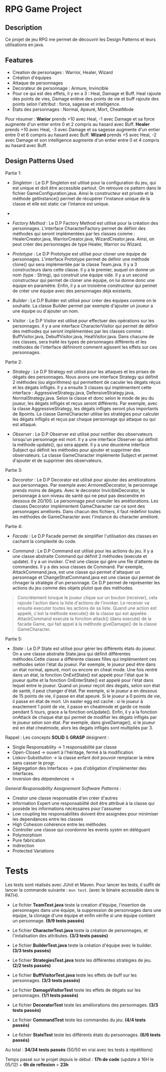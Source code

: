 # RPG Game Project

## Description
Ce projet de jeu RPG me permet de découvrir les Design Patterns et leurs utilisations en java.

## Features
- Creation de personages : Warrior, Healer, Wizard
- Création d'équipes
- Attaque de personnages
- Decorateur de personnage : Armure, Invincible
- Pour ce qui est des effets, il y en a 3 : Heal, Damage et Buff. Heal rajoute des points de vies, Damage  enlève des points de vie et buff rajoute des points selon l'attribut : force, sagesse et intelligence.
- États des personnages : Normal, Apeuré, Mort, CheatMode

Pour résumer : 
**Warior** prends +10 avec Heal, -1 avec Damage et sa force augmente d'un entier entre 0 et 2 compris au hasard avec Buff.
**Healer** prends +10 avec Heal, -3 avec Damage et sa sagesse augmente d'un entier entre 0 et 6 compris au hasard avec Buff.
**Wizard** prends +5 avec Heal, -2 avec Damage et son intelligence augmente d'un entier entre 0 et 4 compris au hasard avec Buff.

## Design Patterns Used

Partie 1:

- _Singleton_ : Le D.P Singleton est utilisé pour la configuration du jeu, qui est unique et doit être accessible partout. On retrouve ce pattern dans le fichier GameConfiguration.java. Ainsi le constructeur est private et la méthode getInstance() permet de récupérer l'instance unique de la classe et elle est static car l'intance est unique.
- 
- _Factory Method_ : Le D.P Factory Method est utilisé  pour la création des personnages. L'interface CharacterFactory permet de définir des méthodes qui seront implémentées par les classes comme : HealerCreator.java, WarriorCreator.java, WizardCreator.java. Ainsi, on peut créer des personnages de type Healer, Warrior ou Wizard.

- _Prototype_ : Le D.P Prototype est utilisé pour cloner une équipe de personnages. L'interface Prototype permet de définir une méthode clone() qui sera implémentée par la classe Team.java. Il y a 3 constructeurs dans cette classe. Il y a le premier, auquel on donne un nom (type : String), qui construit une équipe vide. Il y a un second constructeur qui permet de cloner une équipe, on lui donne donc une équipe en paramètre. Enfin, il y a un troisième constructeur qui permet de créer une équipe avec des personnages déjà existants.

- _Builder_ : Le D.P Builder est utilisé pour créer des équipes comme on le souhaite. La classe Builder permet par exemple d'ajouter un joueur a une équipe ou d'ajouter un nom. 

- _Visitor_ : Le D.P Visitor est utilisé pour effectuer des opérations sur les personnages. Il y a une interface CharacterVisitor qui permet de définir des méthodes qui seront implémentées par les classes comme : BuffVisitor.java, DebuffVisitor.java, HealVisitor.java. Dans chacune de ces classes, sera traité les types de personnages différents et les méthodes de l'interface définiront comment agissent les effets sur ces personnages.

 
Partie 2:

- _Strategy_ : Le D.P Strategy est utilisé pour les attaques et les prises de dégats des personnages. Nous avons une interface Strategy qui définit 2 méthodes (ou algorithmes) qui permettent de caculer les dégats réçus et les dégats infligés. Il y a ensuite 3 classes qui implémentent cette interface : AggressiveStrategy.java, DefensiveStrategy.java, NormalStrategy.java. Selon la classe et donc selon le mode de jeu du joueur, les dégats infligés et reçus seront différents. Par exemple, avec la classe AggressiveStrategy, les dégats infligés seront plus importants de 8points. La classe GameCharacter utilise les stratégies pour calculer les dégats infligés et reçus par chaque personnage qui attaque ou qui est attaqué.

- _Observer_ : Le D.P Observer est utilisé pour notifier des observateurs lorsqu'un personnage est mort. Il y a une interface Observer qui définit la méthode update(), qui sera appelé. Il y a une deuxième interface Subject qui définit les méthodes pour ajouter et supprimer des observateurs. La classe GameCharacter implémente Subject et permet d'ajouter et de supprimer des observateurs. 


Partie 3:

- _Decorator_ : Le D.P Decorator est utilisé pour ajouter des améliorations aux personnages. Par exemple avec ArmoredDecorator, le personnage prends moins de dégats. Avec le decorator InvicibleDecorator, le personnage à son niveau de santé qui ne peut pas descendre en dessous de 20/100. Le personnage peut cumuler les améliorations. Les classes Decorator implémentent GameCharacter car ce sont des personnages améliorés. Dans chacun des fichiers, il faut rédefinir toutes les méthodes de GameCharacter avec l'instance du character amélioré.


Partie 4:

- _Facade_ : Le D.P Facade permet de simplifier l'utilisation des classes en cachant la complexité du code.

- _Command_ : Le D.P Command est utilisé pour les actions du jeu. Il y a une classe abstraite Command qui définit 2 méthodes (execute et update). Il y a un invoker. C'est une classe qui gère une file d'attente de commandes. Il y a des sous classes de Command. Par exemple, AttackCommand.java, est une classe qui permet d'attaquer un personnage et ChangeStratCommand.java est une classe qui permet de chnager la stratégie d'un personnage. Ce D.P permet de représenter les actions du jeu comme des objets plutot que des méthodes. 

> Concrètement lorsque le joueur clique sur un bouton (receiver), cela rajoute l'action dans la liste d'actions de l'invoker. Le receiver va ensuite executer toutes les actions de sa liste. Quand une action est appelé, c'est la méthode execute() de la classe qui est appelée. AttackCommand execute la fonction attack() (dans execute) de la facade Game, qui fait appel à la méthode giveDamage() de la classe GameCharacter.


Partie 5:

- _State_ : Le D.P State est utilisé pour gérer les différents états du joueur. On a une classe abstraite State.java qui définit différentes méthodes.Cette classe a différente classes filles qui implémentent ces méthodes selon l'état du joueur. Par exemple, le joueur peut être dans un état normal, apeuré, mort ou encore en cheat mode. Une fois rentré dans un état, la fonction OnExitState() est appelé pour l'état que le joueur quitte et la fonction OnEnterState() est appelé pour l'état dans lequel entre le joueur. Quand un joueur reçoit des degats, selon son état de santé, il peut changer d'état. Par exemple, si le joueur a en dessous de 15 points de vie, il passe en état apeuré. Si le joueur a 0 points de vie, il passe en état de mort. Un easter egg est caché : si le joueur à exactement 1 point de vie, il passe en cheatmode et garde ce mode pendant 5 tours, grace a la fonction onUpdate(). Enfin, il y a la fonction onAttack de chaque état qui permet de modifier les dégats infligés par le joueur selon son état. Par exemple, dans giveDamage(), si le joueur est en état cheatmode, alors les degats infligés sont multipliés par 3.

Rappel :
Les concepts **SOLID** & **GRASP** désignent :
- Single Responsability → 1 responsabilité par classe
- Open-Closed → ouvert à l'héritage, fermé à la modification
- Liskov-Substitution → la classe enfant doit pouvoir remplacer la mère sans casser le progr.
- Ségregation des Interfaces → pas d'obligation d'implémenter des interfaces.
- Inversion des dépendences →

_General Responsability Assignement Software Patterns_ :
- Creator 	une classe responsable d'en créer d'autres
- Information Expert	  une responsabilité doit être attribué à la classe qui possède les informations nécéssaires pour l'assumer
- Low coupling		les responsabilités doivent être assignées pour minimiser les dependances entre les classes
- High Cohesion		cohérence entre les méthodes
- Controller	    une classe qui coordonne les events systm en déléguant
- Polymorphism		
- Pure fabrication
- Indirection
- Protected Variations


# Tests
Les tests sont réalisés avec JUnit et Maven. Pour lancer les tests, il suffit de lancer la commande suivante : `mvn test`. (avec le binaire accessible dans le PATH).

- Le fichier **TeamTest.java** teste la creation d'équipe, l'insertion de personnages dans une équipe, la suppression de personnages dans une équipe, la clonage d'une équipe et enfin vérifie si une équipe contient un personnage. **(9/9 tests passés)**

- Le fichier **CharacterTest.java** teste la création de personnages, et l'initalisation des attributes. **(3/3 tests passés)**

- Le fichier **BuilderTest.java** teste la création d'équipe avec le builder. **(3/3 tests passés)**

- Le fichier **StrategiesTest.java** teste les différentes stratégies de jeu. **(2/2 tests passés)**

- Le fichier **BuffVisitorTest.java** teste les effets de buff sur les personnages. **(3/3 tests passés)**

- Le fichier **DamageVisitorTest** teste les effets de dégats sur les personnages. **(1/1 tests passés)**

- Le fichier **DecoratorTest** teste les améliorations des personnages. **(3/3 tests passés)**

- Le fichier **CommandTest** teste les commandes du jeu. **(4/4 tests passés)**

- Le fichier **StateTest** teste les différents états du personnages.  **(6/6 tests passés)**

Au total : **34/34 tests passés** (50/50 en vrai avec les tests à répétitions)

Temps passé sur le projet depuis le début : **17h de code** (update à 16H le 05/12) + **6h de reflexion** = **23h**
